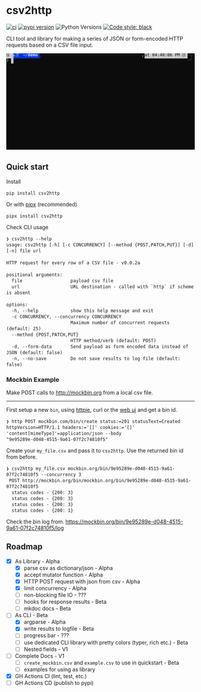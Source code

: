 # csv2http

[![ci](https://github.com/Kilo59/csv2http/workflows/ci/badge.svg)](https://github.com/Kilo59/csv2http/actions)
[![pypi version](https://img.shields.io/pypi/v/csv2http.svg)](https://pypi.org/project/csv2http/)
![Python Versions](https://img.shields.io/pypi/pyversions/csv2http)
[![Code style: black](https://img.shields.io/badge/code%20style-black-000000.svg)](https://github.com/ambv/black)

CLI tool and library for making a series of JSON or form-encoded HTTP requests based on a CSV file input.

![Demo](images/demo1.svg)

## Quick start

Install

```
pip install csv2http
```

Or with [pipx](https://pypa.github.io/pipx/) (recommended)

```
pipx install csv2http
```

Check CLI usage

```
❯ csv2http --help
usage: csv2http [-h] [-c CONCURRENCY] [--method {POST,PATCH,PUT}] [-d] [-n] file url

HTTP request for every row of a CSV file - v0.0.2a

positional arguments:
  file                  payload csv file
  url                   URL destination - called with `http` if scheme is absent

options:
  -h, --help            show this help message and exit
  -c CONCURRENCY, --concurrency CONCURRENCY
                        Maximum number of concurrent requests (default: 25)
  --method {POST,PATCH,PUT}
                        HTTP method/verb (default: POST)
  -d, --form-data       Send payload as form encoded data instead of JSON (default: false)
  -n, --no-save         Do not save results to log file (default: false)
```

### Mockbin Example

Make POST calls to http://mockbin.org from a local csv file.

---

First setup a new `bin`, using [httpie](https://httpie.io/cli), curl or the [web ui](http://mockbin.com/bin/create) and get a bin id.

```
❯ http POST mockbin.com/bin/create status:=201 statusText=Created httpVersion=HTTP/1.1 headers:='[]' cookies:='[]' 'content[mimeType]'=application/json --body
"9e95289e-d048-4515-9a61-07f2c74810f5"
```

Create your `my_file.csv` and pass it to `csv2http`.
Use the returned bin id from before.

```
❯ csv2http my_file.csv mockbin.org/bin/9e95289e-d048-4515-9a61-07f2c74810f5 --concurrency 3
 POST http://mockbin.org/bin/mockbin.org/bin/9e95289e-d048-4515-9a61-07f2c74810f5
  status codes - {200: 3}
  status codes - {200: 3}
  status codes - {200: 3}
  status codes - {200: 1}
```

Check the bin log from.
https://mockbin.org/bin/9e95289e-d048-4515-9a61-07f2c74810f5/log

## Roadmap

- [x] As Library - Alpha
  - [x] parse csv as dictionary/json - Alpha
  - [x] accept mutator function - Alpha
  - [x] HTTP POST request with json from csv - Alpha
  - [x] limit concurrency - Alpha
  - [ ] non-blocking file IO - ???
  - [ ] hooks for response results - Beta
  - [ ] mkdoc docs - Beta
- [ ] As CLI - Beta
  - [x] argparse - Alpha
  - [x] write results to logfile - Beta
  - [ ] progress bar - ???
  - [ ] use dedicated CLI library with pretty colors (typer, rich etc.) - Beta
  - [ ] Nested fields - V1
- [ ] Complete Docs - V1
  - [ ] `create_mockbin.csv` and `example.csv` to use in quickstart - Beta
  - [ ] examples for using as library
- [x] GH Actions CI (lint, test, etc.)
- [ ] GH Actions CD (publish to pypi)

